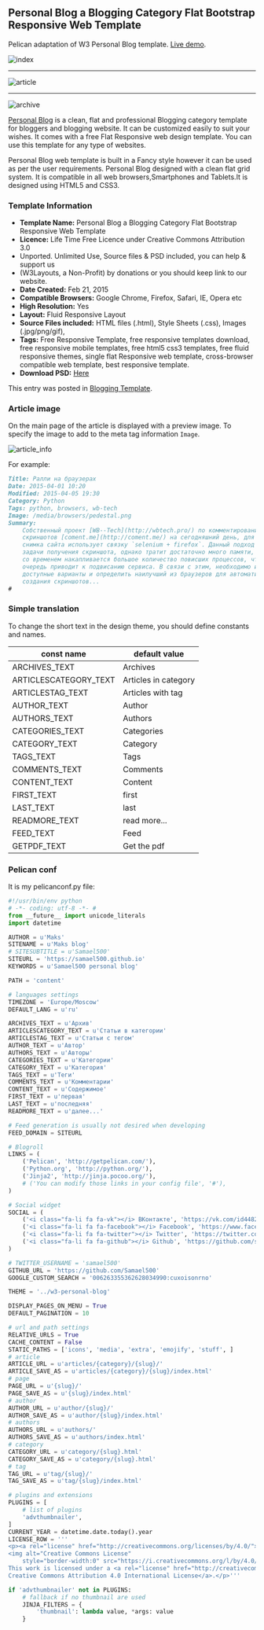 Personal Blog a Blogging Category Flat Bootstrap Responsive Web Template
---

Pelican adaptation of W3 Personal Blog template. [Live demo](http://samael500.github.io/).

![index](./readme_img/index.png) <hr />

![article](./readme_img/article.png) <hr />

![archive](./readme_img/archive.png)


[Personal Blog](https://w3layouts.com/personal-blog-a-blogging-category-flat-bootstrap-responsive-web-template/)
is a clean, flat and professional Blogging category template for
bloggers and blogging website. It can be customized easily to suit your wishes.
It comes with a free Flat Responsive web design template.
You can use this template for any type of websites.

Personal Blog web template is built in a Fancy style however it can be used
as per the user requirements. Personal Blog designed with a clean flat grid
system. It is compatible in all web browsers,Smartphones and Tablets.It is
designed using HTML5 and CSS3.

### Template Information
- **Template Name:** Personal Blog a Blogging Category Flat Bootstrap Responsive Web Template
- **Licence:** Life Time Free Licence under Creative Commons Attribution 3.0
- Unported. Unlimited Use, Source files & PSD included, you can help & support us
- (W3Layouts, a Non-Profit) by donations or you should keep link to our website.
- **Date Created:** Feb 21, 2015
- **Compatible Browsers:** Google Chrome, Firefox, Safari, IE, Opera etc
- **High Resolution:** Yes
- **Layout:** Fluid Responsive Layout
- **Source Files included:**  HTML files (.html), Style Sheets (.css), Images (.jpg/png/gif),
- **Tags:** Free Responsive Template, free responsive templates download, free
responsive mobile templates, free html5 css3 templates, free fluid responsive
themes, single flat Responsive web template, cross-browser compatible web
template, best responsive template.
- **Download PSD:** [Here](http://www.alltemplateneeds.com/psd-templates/free-psd-website-template/free-psd-110.html)

This entry was posted in [Blogging Template](https://w3layouts.com/blogging-template/).

### Article image
On the main page of the article is displayed with a preview image. To specify the image to add to the meta tag information `Image`.

![article_info](./readme_img/article_info.png)

For example:
```Markdown
Title: Ралли на браузерах
Date: 2015-04-01 10:20
Modified: 2015-04-05 19:30
Category: Python
Tags: python, browsers, wb-tech
Image: /media/browsers/pedestal.png
Summary:
    Собственный проект [WB--Tech](http://wbtech.pro/) по комментированию
    скриншотов [coment.me](http://coment.me/) на сегодняшний день, для получения
    снимка сайта использует связку `selenium + firefox`. Данный подход решает
    задачи получения скриншота, однако тратит достаточно много памяти, и к тому же
    со временем накапливается большое количество повисших процессов, что в свою
    очередь приводит к подвисанию сервиса. В связи с этим, необходимо исследовать
    доступные варианты и определить наилучший из браузеров для автоматического
    создания скриншотов...
#

```
### Simple translation
To change the short text in the design theme, you should define constants and names.

| const name | default value |
|------------|---------------|
| ARCHIVES_TEXT | Archives |
| ARTICLESCATEGORY_TEXT | Articles in category |
| ARTICLESTAG_TEXT | Articles with tag |
| AUTHOR_TEXT | Author |
| AUTHORS_TEXT | Authors |
| CATEGORIES_TEXT | Categories |
| CATEGORY_TEXT | Category |
| TAGS_TEXT | Tags |
| COMMENTS_TEXT | Comments |
| CONTENT_TEXT | Content |
| FIRST_TEXT | first |
| LAST_TEXT | last |
| READMORE_TEXT | read more... |
| FEED_TEXT | Feed |
| GETPDF_TEXT | Get the pdf |

### Pelican conf
It is my pelicanconf.py file:
```python
#!/usr/bin/env python
# -*- coding: utf-8 -*- #
from __future__ import unicode_literals
import datetime

AUTHOR = u'Maks'
SITENAME = u'Maks blog'
# SITESUBTITLE = u'Samael500'
SITEURL = 'https://samael500.github.io'
KEYWORDS = u'Samael500 personal blog'

PATH = 'content'

# languages settings
TIMEZONE = 'Europe/Moscow'
DEFAULT_LANG = u'ru'

ARCHIVES_TEXT = u'Архив'
ARTICLESCATEGORY_TEXT = u'Статьи в категории'
ARTICLESTAG_TEXT = u'Статьи с тегом'
AUTHOR_TEXT = u'Автор'
AUTHORS_TEXT = u'Авторы'
CATEGORIES_TEXT = u'Категории'
CATEGORY_TEXT = u'Категория'
TAGS_TEXT = u'Теги'
COMMENTS_TEXT = u'Комментарии'
CONTENT_TEXT = u'Содержимое'
FIRST_TEXT = u'первая'
LAST_TEXT = u'последняя'
READMORE_TEXT = u'далее...'

# Feed generation is usually not desired when developing
FEED_DOMAIN = SITEURL

# Blogroll
LINKS = (
    ('Pelican', 'http://getpelican.com/'),
    ('Python.org', 'http://python.org/'),
    ('Jinja2', 'http://jinja.pocoo.org/'),
    # ('You can modify those links in your config file', '#'),
)

# Social widget
SOCIAL = (
    ('<i class="fa-li fa fa-vk"></i> ВКонтакте', 'https://vk.com/id44829586'),
    ('<i class="fa-li fa fa-facebook"></i> Facebook', 'https://www.facebook.com/samael500'),
    ('<i class="fa-li fa fa-twitter"></i> Twitter', 'https://twitter.com/samael500'),
    ('<i class="fa-li fa fa-github"></i> Github', 'https://github.com/samael500'),
)

# TWITTER_USERNAME = 'samael500'
GITHUB_URL = 'https://github.com/Samael500'
GOOGLE_CUSTOM_SEARCH = '006263355362628034990:cuxoisonrno'

THEME = '../w3-personal-blog'

DISPLAY_PAGES_ON_MENU = True
DEFAULT_PAGINATION = 10

# url and path settings
RELATIVE_URLS = True
CACHE_CONTENT = False
STATIC_PATHS = ['icons', 'media', 'extra', 'emojify', 'stuff', ]
# article
ARTICLE_URL = u'articles/{category}/{slug}/'
ARTICLE_SAVE_AS = u'articles/{category}/{slug}/index.html'
# page
PAGE_URL = u'{slug}/'
PAGE_SAVE_AS = u'{slug}/index.html'
# author
AUTHOR_URL = u'author/{slug}/'
AUTHOR_SAVE_AS = u'author/{slug}/index.html'
# authors
AUTHORS_URL = u'authors/'
AUTHORS_SAVE_AS = u'authors/index.html'
# category
CATEGORY_URL = u'category/{slug}.html'
CATEGORY_SAVE_AS = u'category/{slug}.html'
# tag
TAG_URL = u'tag/{slug}/'
TAG_SAVE_AS = u'tag/{slug}/index.html'

# plugins and extensions
PLUGINS = [
    # list of plugins
    'advthumbnailer',
]
CURRENT_YEAR = datetime.date.today().year
LICENSE_ROW = '''
<p><a rel="license" href="http://creativecommons.org/licenses/by/4.0/">
<img alt="Creative Commons License"
    style="border-width:0" src="https://i.creativecommons.org/l/by/4.0/80x15.png" /></a>
This work is licensed under a <a rel="license" href="http://creativecommons.org/licenses/by/4.0/">
Creative Commons Attribution 4.0 International License</a>.</p>'''

if 'advthumbnailer' not in PLUGINS:
    # fallback if no thumbnail are used
    JINJA_FILTERS = {
        'thumbnail': lambda value, *args: value
    }

```
